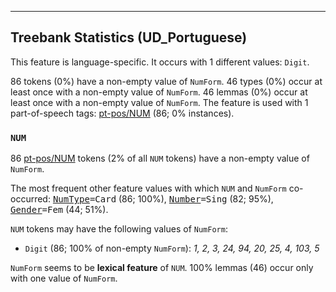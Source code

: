 

--------------------------------------------------------------------------------

## Treebank Statistics (UD_Portuguese)

This feature is language-specific.
It occurs with 1 different values: `Digit`.

86 tokens (0%) have a non-empty value of `NumForm`.
46 types (0%) occur at least once with a non-empty value of `NumForm`.
46 lemmas (0%) occur at least once with a non-empty value of `NumForm`.
The feature is used with 1 part-of-speech tags: [pt-pos/NUM]() (86; 0% instances).

### `NUM`

86 [pt-pos/NUM]() tokens (2% of all `NUM` tokens) have a non-empty value of `NumForm`.

The most frequent other feature values with which `NUM` and `NumForm` co-occurred: <tt><a href="NumType.html">NumType</a>=Card</tt> (86; 100%), <tt><a href="Number.html">Number</a>=Sing</tt> (82; 95%), <tt><a href="Gender.html">Gender</a>=Fem</tt> (44; 51%).

`NUM` tokens may have the following values of `NumForm`:

* `Digit` (86; 100% of non-empty `NumForm`): <em>1, 2, 3, 24, 94, 20, 25, 4, 103, 5</em>

`NumForm` seems to be **lexical feature** of `NUM`. 100% lemmas (46) occur only with one value of `NumForm`.

